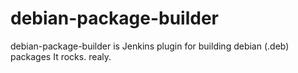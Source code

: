debian-package-builder
======================

debian-package-builder is Jenkins plugin for building debian (.deb) packages
It rocks. realy.
